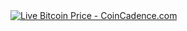 <a href="http://www.coincadence.com/bitcoinindex/" target="_NEW">
    <img src="http://www.coincadence.com/api/embed/250x125" alt="Live Bitcoin Price - CoinCadence.com">
</a>
